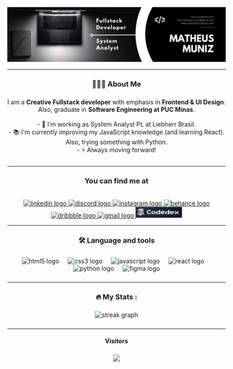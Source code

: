 <img src="images/matheus-muniz-linkedin-banner.png">
<hr>

<h3 align="center">👨🏻‍💻  About Me</h3>

###

<p align="center">I am a <strong>Creative Fullstack developer</strong> with emphasis in <strong>Frontend & UI Design</strong>. Also, graduate in <strong>Software Engineering at PUC Minas</strong>.<br><br>- 🔭 I’m working as System Analyst PL at Liebherr Brasil.<br>- 📚 I'm currently improving my JavaScript knowledge (and learning React). Also, trying something with Python.<br>- ⚡ Always moving forward!</p>

###


<hr>
<h3 align="center">You can find me at</h3>


<br>
<div align="center">
  <a href="https://www.linkedin.com/in/i-am-matheus-muniz/" target="_blank">
    <img src="https://img.shields.io/static/v1?message=LinkedIn&logo=linkedin&label=&color=0077B5&logoColor=white&labelColor=&style=for-the-badge" height="25" alt="linkedin logo"  />
  </a>
  <a href="i.am.matheus.muniz" target="_blank">
    <img src="https://img.shields.io/static/v1?message=Discord&logo=discord&label=&color=7289DA&logoColor=white&labelColor=&style=for-the-badge" height="25" alt="discord logo"  />
  </a>
  <a href="https://www.instagram.com/i.am.matheus.muniz/" target="_blank">
    <img src="https://img.shields.io/static/v1?message=Instagram&logo=instagram&label=&color=E4405F&logoColor=white&labelColor=&style=for-the-badge" height="25" alt="instagram logo"  />
  </a>
  <a href="https://www.behance.net/matheusmuniz16" target="_blank">
    <img src="https://img.shields.io/static/v1?message=Behance&logo=behance&label=&color=1769ff&logoColor=white&labelColor=&style=for-the-badge" height="25" alt="behance logo"  />
  </a>
  <a href="https://dribbble.com/matheus-muniz" target="_blank">
    <img src="https://img.shields.io/static/v1?message=Dribbble&logo=dribbble&label=&color=EA4C89&logoColor=white&labelColor=&style=for-the-badge" height="25" alt="dribbble logo"  />
  </a>
  <a href="i.am.matheus.muniz@gmail.com" target="_blank">
    <img src="https://img.shields.io/static/v1?message=Gmail&logo=gmail&label=&color=D14836&logoColor=white&labelColor=&style=for-the-badge" height="25" alt="gmail logo"  />
  </a>
  <a href="https://www.codedex.io/@Mezef" target="_blank">
    <img src="images/codedex-badge.svg" height="25" alt="codedex logo"  />
  </a>
</div>

<hr>
<h3 align="center">🛠 Language and tools</h3>

###

<div align="center">
  <img src="https://cdn.jsdelivr.net/gh/devicons/devicon/icons/html5/html5-original.svg" height="40" alt="html5 logo"  />
  <img width="12" />
  <img src="https://cdn.jsdelivr.net/gh/devicons/devicon/icons/css3/css3-original.svg" height="40" alt="css3 logo"  />
  <img width="12" />
  <img src="https://cdn.jsdelivr.net/gh/devicons/devicon/icons/javascript/javascript-original.svg" height="40" alt="javascript logo"  />
  <img width="12" />
  <img src="https://cdn.jsdelivr.net/gh/devicons/devicon/icons/react/react-original.svg" height="40" alt="react logo"  />
  <img width="12" />
  <img src="https://cdn.jsdelivr.net/gh/devicons/devicon/icons/python/python-original.svg" height="40" alt="python logo"  />
  <img width="12" />
  <img src="https://cdn.jsdelivr.net/gh/devicons/devicon/icons/figma/figma-original.svg" height="40" alt="figma logo"  />
</div>

###
<hr>
<h3 align="center">🔥   My Stats :</h3>

###

<div align="center">
  <img src="https://streak-stats.demolab.com?user=i-am-matheus-muniz&locale=en&mode=daily&theme=dark&hide_border=false&border_radius=5&order=3" height="220" alt="streak graph"  />
</div>

###
<hr>
<h4 align="center">Visitors</h4>

###
<div align="center">
  <img src="https://profile-counter.glitch.me/i-am-matheus-muniz/count.svg?"  />
</div>
